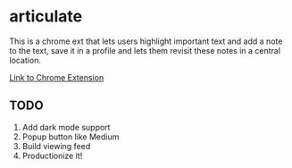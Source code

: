 # articulate

This is a chrome ext that lets users highlight important text and add a note
to the text, save it in a profile and lets them revisit these notes in a central
location.

[Link to Chrome Extension](https://chrome.google.com/webstore/detail/articulate/pocgabdmjogcjmbnkpnikejbaelfdjpc)

## TODO 

1. Add dark mode support
2. Popup button like Medium
3. Build viewing feed
4. Productionize it!
